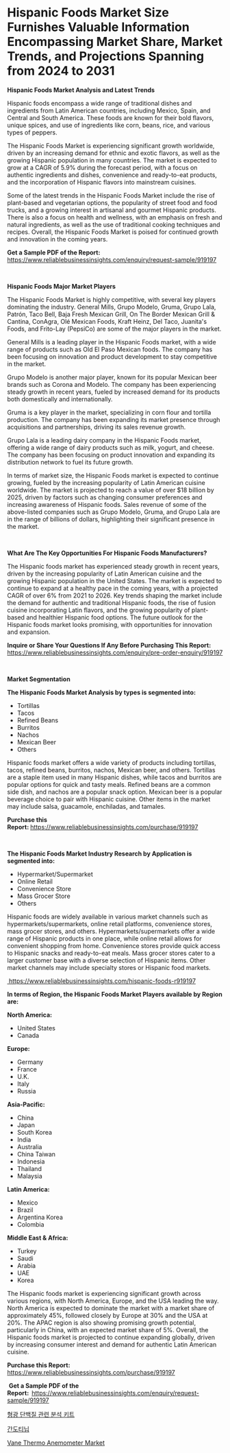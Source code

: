 <p><h1>Hispanic Foods Market Size Furnishes Valuable Information Encompassing Market Share, Market Trends, and Projections Spanning from 2024 to 2031</h1></p><p><strong>Hispanic Foods Market Analysis and Latest Trends</strong></p>
<p><p>Hispanic foods encompass a wide range of traditional dishes and ingredients from Latin American countries, including Mexico, Spain, and Central and South America. These foods are known for their bold flavors, unique spices, and use of ingredients like corn, beans, rice, and various types of peppers.</p><p>The Hispanic Foods Market is experiencing significant growth worldwide, driven by an increasing demand for ethnic and exotic flavors, as well as the growing Hispanic population in many countries. The market is expected to grow at a CAGR of 5.9% during the forecast period, with a focus on authentic ingredients and dishes, convenience and ready-to-eat products, and the incorporation of Hispanic flavors into mainstream cuisines.</p><p>Some of the latest trends in the Hispanic Foods Market include the rise of plant-based and vegetarian options, the popularity of street food and food trucks, and a growing interest in artisanal and gourmet Hispanic products. There is also a focus on health and wellness, with an emphasis on fresh and natural ingredients, as well as the use of traditional cooking techniques and recipes. Overall, the Hispanic Foods Market is poised for continued growth and innovation in the coming years.</p></p>
<p><strong>Get a Sample PDF of the Report:&nbsp;</strong> <a href="https://www.reliablebusinessinsights.com/enquiry/request-sample/919197">https://www.reliablebusinessinsights.com/enquiry/request-sample/919197</a></p>
<p>&nbsp;</p>
<p><strong>Hispanic Foods Major Market Players</strong></p>
<p><p>The Hispanic Foods Market is highly competitive, with several key players dominating the industry. General Mills, Grupo Modelo, Gruma, Grupo Lala, Patrón, Taco Bell, Baja Fresh Mexican Grill, On The Border Mexican Grill & Cantina, ConAgra, Olé Mexican Foods, Kraft Heinz, Del Taco, Juanita's Foods, and Frito-Lay (PepsiCo) are some of the major players in the market.</p><p>General Mills is a leading player in the Hispanic Foods market, with a wide range of products such as Old El Paso Mexican foods. The company has been focusing on innovation and product development to stay competitive in the market.</p><p>Grupo Modelo is another major player, known for its popular Mexican beer brands such as Corona and Modelo. The company has been experiencing steady growth in recent years, fueled by increased demand for its products both domestically and internationally.</p><p>Gruma is a key player in the market, specializing in corn flour and tortilla production. The company has been expanding its market presence through acquisitions and partnerships, driving its sales revenue growth.</p><p>Grupo Lala is a leading dairy company in the Hispanic Foods market, offering a wide range of dairy products such as milk, yogurt, and cheese. The company has been focusing on product innovation and expanding its distribution network to fuel its future growth.</p><p>In terms of market size, the Hispanic Foods market is expected to continue growing, fueled by the increasing popularity of Latin American cuisine worldwide. The market is projected to reach a value of over $18 billion by 2025, driven by factors such as changing consumer preferences and increasing awareness of Hispanic foods. Sales revenue of some of the above-listed companies such as Grupo Modelo, Gruma, and Grupo Lala are in the range of billions of dollars, highlighting their significant presence in the market.</p></p>
<p>&nbsp;</p>
<p><strong>What Are The Key Opportunities For Hispanic Foods Manufacturers?</strong></p>
<p><p>The Hispanic foods market has experienced steady growth in recent years, driven by the increasing popularity of Latin American cuisine and the growing Hispanic population in the United States. The market is expected to continue to expand at a healthy pace in the coming years, with a projected CAGR of over 6% from 2021 to 2026. Key trends shaping the market include the demand for authentic and traditional Hispanic foods, the rise of fusion cuisine incorporating Latin flavors, and the growing popularity of plant-based and healthier Hispanic food options. The future outlook for the Hispanic foods market looks promising, with opportunities for innovation and expansion.</p></p>
<p><strong>Inquire or Share Your Questions If Any Before Purchasing This Report:</strong> <a href="https://www.reliablebusinessinsights.com/enquiry/pre-order-enquiry/919197">https://www.reliablebusinessinsights.com/enquiry/pre-order-enquiry/919197</a></p>
<p>&nbsp;</p>
<p><strong>Market Segmentation</strong></p>
<p><strong>The Hispanic Foods Market Analysis by types is segmented into:</strong></p>
<p><ul><li>Tortillas</li><li>Tacos</li><li>Refined Beans</li><li>Burritos</li><li>Nachos</li><li>Mexican Beer</li><li>Others</li></ul></p>
<p><p>Hispanic foods market offers a wide variety of products including tortillas, tacos, refined beans, burritos, nachos, Mexican beer, and others. Tortillas are a staple item used in many Hispanic dishes, while tacos and burritos are popular options for quick and tasty meals. Refined beans are a common side dish, and nachos are a popular snack option. Mexican beer is a popular beverage choice to pair with Hispanic cuisine. Other items in the market may include salsa, guacamole, enchiladas, and tamales.</p></p>
<p><strong>Purchase this Report:&nbsp;</strong><a href="https://www.reliablebusinessinsights.com/purchase/919197">https://www.reliablebusinessinsights.com/purchase/919197</a></p>
<p>&nbsp;</p>
<p><strong>The Hispanic Foods Market Industry Research by Application is segmented into:</strong></p>
<p><ul><li>Hypermarket/Supermarket</li><li>Online Retail</li><li>Convenience Store</li><li>Mass Grocer Store</li><li>Others</li></ul></p>
<p><p>Hispanic foods are widely available in various market channels such as hypermarkets/supermarkets, online retail platforms, convenience stores, mass grocer stores, and others. Hypermarkets/supermarkets offer a wide range of Hispanic products in one place, while online retail allows for convenient shopping from home. Convenience stores provide quick access to Hispanic snacks and ready-to-eat meals. Mass grocer stores cater to a larger customer base with a diverse selection of Hispanic items. Other market channels may include specialty stores or Hispanic food markets.</p></p>
<p><a href="https://www.reliablebusinessinsights.com/hispanic-foods-r919197">&nbsp;https://www.reliablebusinessinsights.com/hispanic-foods-r919197</a></p>
<p><strong>In terms of Region, the Hispanic Foods Market Players available by Region are:</strong></p>
<p>
    <p> <strong> North America: </strong>
        <ul>
            <li>United States</li>
            <li>Canada</li>
        </ul>
        </p> 
    <p> <strong> Europe: </strong>
        <ul>
            <li>Germany</li>
            <li>France</li>
            <li>U.K.</li>
            <li>Italy</li>
            <li>Russia</li>
        </ul>
        </p> 
    <p> <strong> Asia-Pacific: </strong>
        <ul>
            <li>China</li>
            <li>Japan</li>
            <li>South Korea</li>
            <li>India</li>
            <li>Australia</li>
            <li>China Taiwan</li>
            <li>Indonesia</li>
            <li>Thailand</li>
            <li>Malaysia</li>
        </ul>
        </p> 
    <p> <strong> Latin America: </strong>
        <ul>
            <li>Mexico</li>
            <li>Brazil</li>
            <li>Argentina Korea</li>
            <li>Colombia</li>
        </ul>
        </p> 
    <p> <strong> Middle East & Africa: </strong>
        <ul>
            <li>Turkey</li>
            <li>Saudi</li>
            <li>Arabia</li>
            <li>UAE</li>
            <li>Korea</li>
        </ul>
    </p>
    </p>
<p><p>The Hispanic foods market is experiencing significant growth across various regions, with North America, Europe, and the USA leading the way. North America is expected to dominate the market with a market share of approximately 45%, followed closely by Europe at 30% and the USA at 20%. The APAC region is also showing promising growth potential, particularly in China, with an expected market share of 5%. Overall, the Hispanic foods market is projected to continue expanding globally, driven by increasing consumer interest and demand for authentic Latin American cuisine.</p></p>
<p><strong>Purchase this Report: </strong><a href="https://www.reliablebusinessinsights.com/purchase/919197">https://www.reliablebusinessinsights.com/purchase/919197</a></p>
<p>&nbsp;<strong>Get a Sample PDF of the Report:&nbsp;&nbsp;</strong><a href="https://www.reliablebusinessinsights.com/enquiry/request-sample/919197">https://www.reliablebusinessinsights.com/enquiry/request-sample/919197</a></p>
<p><strong></strong></p>
<p><p><a href="https://github.com/nicolaseller56452023/Market-Research-Report-List-1/blob/main/3045682159608.md">형광 단백질 관련 분석 키트</a></p><p><a href="https://github.com/joyliyu/Market-Research-Report-List-1/blob/main/1452256159607.md">간도티닙</a></p><p><a href="https://github.com/Gilanghao0/Market-Research-Report-List-1/blob/main/vane-thermo-anemometer-market.md">Vane Thermo Anemometer Market</a></p></p>